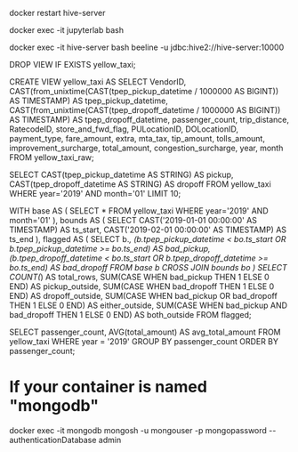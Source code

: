 docker restart hive-server

docker exec -it jupyterlab bash

docker exec -it hive-server bash
beeline -u jdbc:hive2://hive-server:10000

DROP VIEW IF EXISTS yellow_taxi;

CREATE VIEW yellow_taxi AS
SELECT
  VendorID,
  CAST(from_unixtime(CAST(tpep_pickup_datetime  / 1000000 AS BIGINT)) AS TIMESTAMP) AS tpep_pickup_datetime,
  CAST(from_unixtime(CAST(tpep_dropoff_datetime / 1000000 AS BIGINT)) AS TIMESTAMP) AS tpep_dropoff_datetime,
  passenger_count,
  trip_distance,
  RatecodeID,
  store_and_fwd_flag,
  PULocationID,
  DOLocationID,
  payment_type,
  fare_amount,
  extra,
  mta_tax,
  tip_amount,
  tolls_amount,
  improvement_surcharge,
  total_amount,
  congestion_surcharge,
  year,
  month
FROM yellow_taxi_raw;

SELECT
  CAST(tpep_pickup_datetime  AS STRING) AS pickup,
  CAST(tpep_dropoff_datetime AS STRING) AS dropoff
FROM yellow_taxi
WHERE year='2019' AND month='01'
LIMIT 10;


WITH base AS (
  SELECT *
  FROM yellow_taxi
  WHERE year='2019' AND month='01'
),
bounds AS (
  SELECT
    CAST('2019-01-01 00:00:00' AS TIMESTAMP) AS ts_start,
    CAST('2019-02-01 00:00:00' AS TIMESTAMP) AS ts_end
),
flagged AS (
  SELECT
    b.*,
    (b.tpep_pickup_datetime  < bo.ts_start OR b.tpep_pickup_datetime  >= bo.ts_end) AS bad_pickup,
    (b.tpep_dropoff_datetime < bo.ts_start OR b.tpep_dropoff_datetime >= bo.ts_end) AS bad_dropoff
  FROM base b CROSS JOIN bounds bo
)
SELECT
  COUNT(*)                                                   AS total_rows,
  SUM(CASE WHEN bad_pickup THEN 1 ELSE 0 END)               AS pickup_outside,
  SUM(CASE WHEN bad_dropoff THEN 1 ELSE 0 END)              AS dropoff_outside,
  SUM(CASE WHEN bad_pickup OR bad_dropoff THEN 1 ELSE 0 END) AS either_outside,
  SUM(CASE WHEN bad_pickup AND bad_dropoff THEN 1 ELSE 0 END) AS both_outside
FROM flagged;

SELECT passenger_count, AVG(total_amount) AS avg_total_amount
FROM yellow_taxi
WHERE year = '2019'
GROUP BY passenger_count
ORDER BY passenger_count;




# If your container is named "mongodb"
docker exec -it mongodb mongosh -u mongouser -p mongopassword --authenticationDatabase admin




